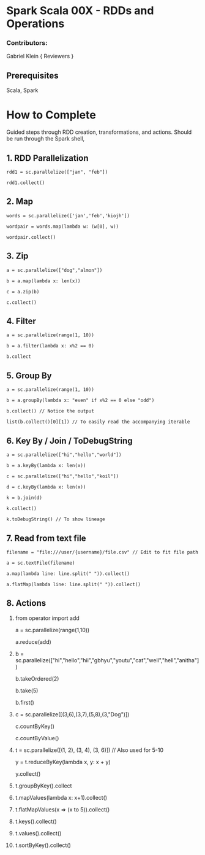 # Spark Scala 00X - RDDs and Operations

### Contributors:
Gabriel Klein
{ Reviewers }

## Prerequisites

Scala, Spark

# How to Complete

Guided steps through RDD creation, transformations, and actions. Should be run through the Spark shell,

## 1. RDD Parallelization

	rdd1 = sc.parallelize(["jan", "feb"])

	rdd1.collect()

## 2. Map

	words = sc.parallelize(['jan','feb','kiojh'])

	wordpair = words.map(lambda w: (w[0], w))

	wordpair.collect()

## 3. Zip
	a = sc.parallelize(["dog","almon"])

	b = a.map(lambda x: len(x))

	c = a.zip(b)

	c.collect()

## 4. Filter

	a = sc.parallelize(range(1, 10))

	b = a.filter(lambda x: x%2 == 0)

	b.collect

## 5. Group By

	a = sc.parallelize(range(1, 10))

	b = a.groupBy(lambda x: "even" if x%2 == 0 else "odd")

	b.collect() // Notice the output

	list(b.collect()[0][1]) // To easily read the accompanying iterable

## 6. Key By / Join / ToDebugString

	a = sc.parallelize(["hi","hello","world"])

	b = a.keyBy(lambda x: len(x))

	c = sc.parallelize(["hi","hello","koil"])

	d = c.keyBy(lambda x: len(x))

	k = b.join(d)

	k.collect()

	k.toDebugString() // To show lineage

## 7. Read from text file

	filename = "file:///user/{username}/file.csv" // Edit to fit file path

	a = sc.textFile(filename) 

	a.map(lambda line: line.split(" ")).collect()

	a.flatMap(lambda line: line.split(" ")).collect()

## 8. Actions

1) from operator import add

	a = sc.parallelize(range(1,10))

	a.reduce(add)

2)  b = sc.parallelize(["hi","hello","hii","gbhyu","youtu","cat","well","hell","anitha"])

	b.takeOrdered(2)

	b.take(5)

	b.first()

3) c = sc.parallelize([(3,6),(3,7),(5,8),(3,"Dog")])

	c.countByKey()

	c.countByValue()

4) t = sc.parallelize([(1, 2), (3, 4), (3, 6)])  // Also used for 5-10

	y = t.reduceByKey(lambda x, y: x + y)

	y.collect()

5) t.groupByKey().collect

6) t.mapValues(lambda x: x+1).collect()

7) t.flatMapValues(x => (x to 5)).collect()

8) t.keys().collect()

9) t.values().collect()

10) t.sortByKey().collect()



